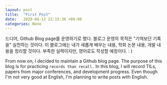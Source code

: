 ```yaml
---
layout: post
title:  "First Post"
date:   2020-04-12 22:15:36 +09:00
categories: None
---
```


드디어, Github Blog page를 운영하기로 했다.
블로그 운영의 목적은 "기억보단 기록을" 실천하는 것이다. 
이 블로그에는 내가 새롭게 배우는 내용, 학회 논문 내용, 개발 내용을 정리할 것이다.
부족한 실력이지만, 영어로도 작성할 예정이다.  : )

From now on, I decided to maintain a Github blog page.
The purpose of this blog is for practicing `records than recall.`
In this blog, I will record TILs, papers from major conferences, and development progress.
Even though I'm not very good at English, I'm planning to write posts with English.  
